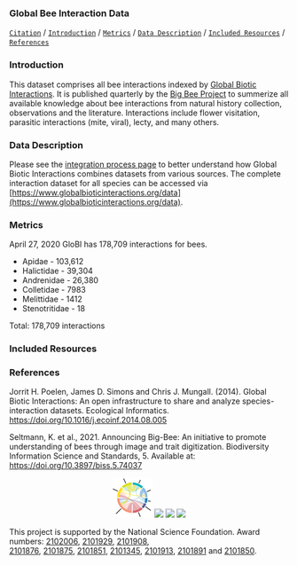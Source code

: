 ### Global Bee Interaction Data

[```Citation```](#Citation) / [```Introduction```](#introduction) / [```Metrics```](#metrics) / [```Data Description```](#data-description) / [```Included Resources```](#included-resources) /  [```References```](#references)

### Introduction
This dataset comprises all bee interactions indexed by [Global Biotic Interactions](https://www.globalbioticinteractions.org). It is published quarterly by the [Big Bee Project](http://big-bee.net) to summerize all available knowledge about bee interactions from natural history collection, observations and the literature. Interactions include flower visitation, parasitic interactions (mite, viral), lecty, and many others. 

### Data Description
Please see the [integration process page](https://www.globalbioticinteractions.org/process) to better understand how Global Biotic Interactions combines datasets from various sources. The complete interaction dataset for all species can be accessed via [https://www.globalbioticinteractions.org/data](https://www.globalbioticinteractions.org/data).

### Metrics


April 27, 2020 GloBI has 178,709 interactions for bees.

- Apidae - 103,612
- Halictidae - 39,304
- Andrenidae - 26,380
- Colletidae - 7983
- Melittidae - 1412
- Stenotritidae - 18

Total: 178,709 interactions


### Included Resources

### References

Jorrit H. Poelen, James D. Simons and Chris J. Mungall. (2014). Global Biotic Interactions: An open infrastructure to share and analyze species-interaction datasets. Ecological Informatics. https://doi.org/10.1016/j.ecoinf.2014.08.005

Seltmann, K. et al., 2021. Announcing Big-Bee: An initiative to promote understanding of bees through image and trait digitization. Biodiversity Information Science and Standards, 5. Available at: https://doi.org/10.3897/biss.5.74037


<p align="center">
  <img src="https://github.com/globalbioticinteractions/logo/blob/main/globi_72x72.png?raw=true" width="72">
  <img src="http://big-bee.net/images/UC_Santa_Barbara_Wordmark_Navy_RGB.png" width="400">
  <img src="http://big-bee.net/images/NSF_4-Color_bitmap_Logo-small.png" width="72">
  <img src="http://big-bee.net/images/logo.png" width="72">
</p>

This project is supported by the National Science Foundation.
<img src="images/logo.png" alt="" style="float:right;width:100px;margin:6px;"><img src="images/NSF_4-Color_bitmap_Logo-small.png" alt="" style="float:right;width:100px;margin:6px;">Award numbers: <a href="https://www.nsf.gov/awardsearch/showAward?AWD_ID=2102006">2102006</a>, <a href="https://www.nsf.gov/awardsearch/showAward?AWD_ID=2101929">2101929</a>, <a href="https://www.nsf.gov/awardsearch/showAward?AWD_ID=2101908">2101908</a>, <a href="https://www.nsf.gov/awardsearch/showAward?AWD_ID=2101876">2101876</a>, <a href="https://www.nsf.gov/awardsearch/showAward?AWD_ID=2101875">2101875</a>, <a href="https://www.nsf.gov/awardsearch/showAward?AWD_ID=2101851">2101851</a>, <a href="https://www.nsf.gov/awardsearch/showAward?AWD_ID=2101345">2101345</a>, <a href="https://www.nsf.gov/awardsearch/showAward?AWD_ID=2101913">2101913</a>, <a href="https://www.nsf.gov/awardsearch/showAward?AWD_ID=2101891">2101891</a> and <a href="https://www.nsf.gov/awardsearch/showAward?AWD_ID=2101850">2101850</a>.
<br /><br /><br />


